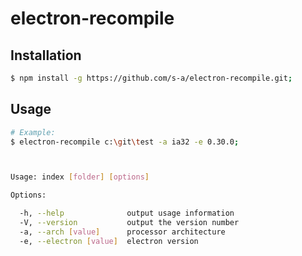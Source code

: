 # electron-recompile

## Installation
```bash
$ npm install -g https://github.com/s-a/electron-recompile.git;
```

## Usage
```bash
# Example:
$ electron-recompile c:\git\test -a ia32 -e 0.30.0;



Usage: index [folder] [options]

Options:

  -h, --help              output usage information
  -V, --version           output the version number
  -a, --arch [value]      processor architecture
  -e, --electron [value]  electron version

```
